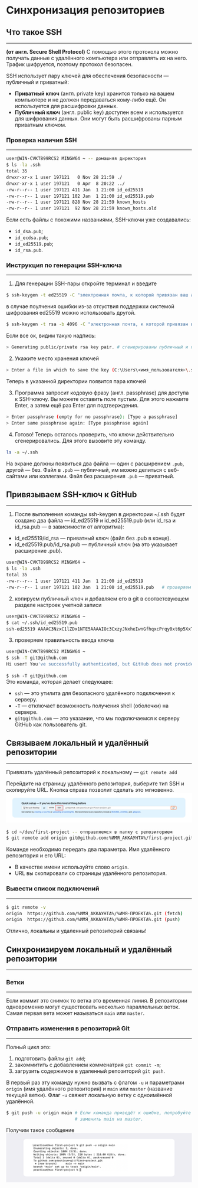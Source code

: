 # Синхронизация репозиториев


## Что такое SSH  
---

**(от англ. Secure Shell Protocol)** С помощью этого протокола можно получать данные с удалённого компьютера или отправлять их на него. Трафик шифруется, поэтому протокол безопасен.  

SSH использует пару ключей для обеспечения безопасности — публичный и приватный:   
* **Приватный ключ** (англ. private key) хранится только на вашем компьютере и не должен передаваться кому-либо ещё. Он используется для расшифровки данных.  
* **Публичный ключ** (англ. public key) доступен всем и используется для шифрования данных. Они могут быть расшифрованы парным приватным ключом.

### Проверка наличия SSH
---

```bash
user@WIN-CVKT899RCS2 MINGW64 ~ -- домашняя директория
$ ls -la .ssh
total 35
drwxr-xr-x 1 user 197121   0 Nov 28 21:59 ./
drwxr-xr-x 1 user 197121   0 Apr  8 20:22 ../
-rw-r--r-- 1 user 197121 411 Jan  1 21:00 id_ed25519
-rw-r--r-- 1 user 197121 102 Jan  1 21:00 id_ed25519.pub
-rw-r--r-- 1 user 197121 828 Nov 28 21:59 known_hosts
-rw-r--r-- 1 user 197121  92 Nov 28 21:59 known_hosts.old
```

Если есть файлы с похожими названиями, SSH-ключи уже создавались:  
* ```id_dsa.pub```;   
* ```id_ecdsa.pub```;  
* ```id_ed25519.pub```;  
* ```id_rsa.pub```. 

### Инструкция по генерации SSH-ключа
---

1) Для генерации SSH-пары откройте терминал и введите 
```bash
$ ssh-keygen -t ed25519 -C "электронная почта, к которой привязан ваш аккаунт на GitHub"
```

в случае поулчения ошибки из-за отсуствия поддержки системой шифрования ed25519 можно использовать другой.  

```bash
$ ssh-keygen -t rsa -b 4096 -C "электронная почта, к которой привязан ваш аккаунт на GitHub"
```

Если все ок, видим такую надпись:  
```bash
> Generating public/private rsa key pair. # сгенерированы публичный и приватный ключи
```

2) Укажите место хранения ключей  
```bash
> Enter a file in which to save the key (C:\Users\<имя_пользователя>\.ssh\):[Press enter]
```  
Теперь в указанной директории появится пара ключей  

3) Программа запросит кодовую фразу (англ. passphrase) для доступа к SSH-ключу. Вы можете оставить поле пустым. Для этого нажмите Enter, а затем ещё раз Enter для подтверждения.  
```bash
> Enter passphrase (empty for no passphrase): [Type a passphrase]
> Enter same passphrase again: [Type passphrase again]
```

4) Готово! Теперь осталось проверить, что ключи действительно сгенерировались. Для этого вызовите эту команду.  
```bash
ls -a ~/.ssh
```
 На экране должны появиться два файла — один с расширением ```.pub```, другой — без. Файл в ```.pub``` — публичный, им можно делиться с веб-сайтами или коллегами. Файл без расширения ```.pub``` — приватный. 

## Привязываем SSH-ключ к GitHub  
---

 1) После выполнения команды ssh-keygen в директории ~/.ssh будет создано два файла — id_ed25519 и id_ed25519.pub (или id_rsa и id_rsa.pub — в зависимости от алгоритма):  
* id_ed25519/id_rsa — приватный ключ (файл без .pub в конце). 
* id_ed25519.pub/id_rsa.pub — публичный ключ (на это указывает расширение .pub).  

```bash
user@WIN-CVKT899RCS2 MINGW64 ~
$ ls -la .ssh 
total 35
-rw-r--r-- 1 user 197121 411 Jan  1 21:00 id_ed25519
-rw-r--r-- 1 user 197121 102 Jan  1 21:00 id_ed25519.pub   # проверяем наличие публичного ключа в директории .ssh
```

2) копируем публичный ключ и добавляем его в git в соответсвующем разделе настроек учетной записи
```bash
user@WIN-CVKT899RCS2 MINGW64 ~
$ cat ~/.ssh/id_ed25519.pub
ssh-ed25519 AAAAC3NzxC1lZDx1NTE5AAAAIOc3CxzyJNxheIwnGfhqxcPrqy0xt6p5XxT2dLCfdY5o user@WIN-CVKT899RCS2
```
3) проверяем правильность ввода ключа
```bash
user@WIN-CVKT899RCS2 MINGW64 ~
$ ssh -T git@github.com
Hi user! You've successfully authenticated, but GitHub does not provide shell access. # SSH-ключ, который ты используешь, прошёл проверку.
```
`$ ssh -T git@github.com`  
Это команда, которая делает следующее:  
* `ssh` — это утилита для безопасного удалённого подключения к серверу.  
* `-T` — отключает возможность получения shell (оболочки) на сервере.  
* `git@github.com` — это указание, что мы подключаемся к серверу GitHub как пользователь git.  

## Связываем локальный и удалённый репозитории  
---

Привязать удалённый репозиторий к локальному — `git remote add`  

Перейдите на страницу удалённого репозитория, выберите тип SSH и скопируйте URL. Кнопка справа позволит сделать это мгновенно.
![alt text](image.png)
```bash
$ cd ~/dev/first-project -- отправляемся в папку с репозиторием
$ git remote add origin git@github.com:%ИМЯ_АККАУНТА%/first-project.git
```
Команде необходимо передать два параметра. Имя удалённого репозитория и его URL:  
* В качестве имени используйте слово `origin`.  
* URL вы скопировали со страницы удалённого репозитория.  

### Вывести список подключений
---

```bash
$ git remote -v
origin  https://github.com/%ИМЯ_АККАУНТА%/%ИМЯ-ПРОЕКТА%.git (fetch)
origin  https://github.com/%ИМЯ_АККАУНТА%/%ИМЯ-ПРОЕКТА%.git (push)
```
Отлично, локальны и удаленный репозиторий связаны!

## Синхронизируем локальный и удалённый репозитории
---

### Ветки
---
Если коммит это снимок то ветка это временная линия. В репозитории одновременно могут существовать несколько параллельных веток. Самая первая вета может называться `main` или `master`.  

### Отправить изменения в репозиторий Git  
---

Полный цикл это: 
1) подготовить файлы `git add`;
2) закоммитить с добавлением комменатрия `git commit -m`;  
3) загрузить содержимое в удаленный репозиторий `git push`.  
  
В первый раз эту команду нужно вызвать с флагом `-u` и параметрами `origin` (имя удалённого репозитория) и `main` или `master` (название текущей ветки). Флаг `-u` свяжет локальную ветку с одноимённой удалённой.  
```bash
$ git push -u origin main # Если команда приведёт к ошибке, попробуйте 
                          # заменить main на master.
```
Получим такое сообщение  
![alt text](image-1.png)